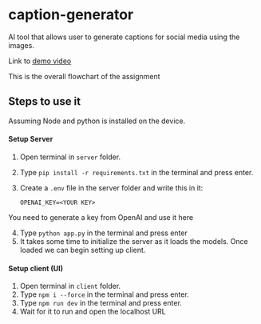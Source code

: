 # caption-generator
AI tool that allows user to generate captions for social media using the images. 

Link to [demo video](https://youtu.be/2Gth4SzvYLE)

This is the overall flowchart of the assignment

## Steps to use it
Assuming Node and python is installed on the device.

#### Setup Server
1. Open terminal in ```server``` folder.
2. Type ```pip install -r requirements.txt``` in the terminal and press enter.
3. Create a ```.env``` file in the server folder and write this in it:

    ```OPENAI_KEY=<YOUR KEY>```

You need to generate a key from OpenAI and use it here

4. Type ```python app.py``` in the terminal and press enter
5. It takes some time to initialize the server as it loads the models. Once loaded we can begin setting up client.

#### Setup client (UI)
1. Open terminal in ```client``` folder.
2. Type ```npm i --force``` in the terminal and press enter.
3. Type ```npm run dev``` in the terminal and press enter.
4. Wait for it to run and open the localhost URL
